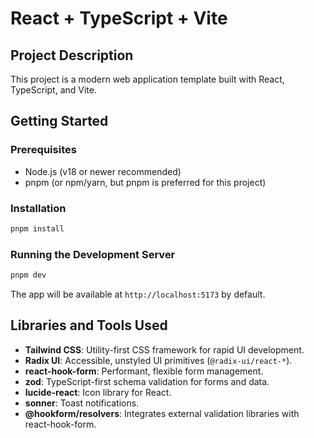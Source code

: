 # React + TypeScript + Vite

## Project Description

This project is a modern web application template built with React, TypeScript, and Vite.

## Getting Started

### Prerequisites

- Node.js (v18 or newer recommended)
- pnpm (or npm/yarn, but pnpm is preferred for this project)

### Installation

```bash
pnpm install
```

### Running the Development Server

```bash
pnpm dev
```

The app will be available at `http://localhost:5173` by default.

## Libraries and Tools Used

- **Tailwind CSS**: Utility-first CSS framework for rapid UI development.
- **Radix UI**: Accessible, unstyled UI primitives (`@radix-ui/react-*`).
- **react-hook-form**: Performant, flexible form management.
- **zod**: TypeScript-first schema validation for forms and data.
- **lucide-react**: Icon library for React.
- **sonner**: Toast notifications.
- **@hookform/resolvers**: Integrates external validation libraries with react-hook-form.

